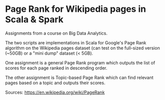 #  Page Rank for Wikipedia pages in Scala & Spark 

Assignments from a course on Big Data Analytics.

The two scripts are implementations in Scala for Google's Page Rank algorithm on the Wikipedia pages dataset (can test on the full-sized version (~50GB) or a "mini dump" dataset (< 5GB).

One assignment is a general Page Rank program which outputs the list of scores for each page ranked in descending order.

The other assignment is Topic-based Page Rank which can find relevant pages based on a topic and outputs their scores.

Sources:
https://en.wikipedia.org/wiki/PageRank

